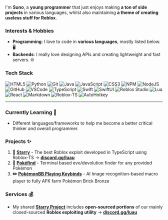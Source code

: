 I'm **Suno**, a **young programmer** that just enjoys making **a ton of side projects** in various languages, whilst also maintaining **a theme of creating useless stuff for Roblox**.

### Interests & Hobbies
* **Programming**:  I love to code in **various languages**, mostly listed below. 🖥️
* **Backends**: I really love designing APIs and creating lightweight and fast servers. 🌐

### Tech Stack

![HTML5](https://img.shields.io/badge/html5-%23E34F26.svg?style=for-the-badge&logo=html5&logoColor=white)
![Python](https://img.shields.io/badge/python-3670A0?style=for-the-badge&logo=python&logoColor=ffdd54)
![Git](https://img.shields.io/badge/git-%23F05033.svg?style=for-the-badge&logo=git&logoColor=white)
![Java](https://img.shields.io/badge/java-%23ED8B00.svg?style=for-the-badge&logo=openjdk&logoColor=white)
![JavaScript](https://img.shields.io/badge/javascript-%23323330.svg?style=for-the-badge&logo=javascript&logoColor=%23F7DF1E)
![CSS3](https://img.shields.io/badge/css3-%231572B6.svg?style=for-the-badge&logo=css3&logoColor=white)
![NPM](https://img.shields.io/badge/NPM-%23CB3837.svg?style=for-the-badge&logo=npm&logoColor=white)
![NodeJS](https://img.shields.io/badge/node.js-6DA55F?style=for-the-badge&logo=node.js&logoColor=white)
![GitHub](https://img.shields.io/badge/github-%23121011.svg?style=for-the-badge&logo=github&logoColor=white)
![VSCode](https://img.shields.io/badge/VSCode-007ACC?style=for-the-badge&logo=visual-studio-code&logoColor=white)
![TypeScript](https://img.shields.io/badge/typescript-%23007ACC.svg?style=for-the-badge&logo=typescript&logoColor=white)
![Swift](https://img.shields.io/badge/swift-FA7343?style=for-the-badge&logo=swift&logoColor=white)
![SwiftUI](https://img.shields.io/badge/swiftui-%230099FF.svg?style=for-the-badge&logo=swift&logoColor=white)
![Roblox Studio](https://img.shields.io/badge/roblox%20studio-%23F7DF1E.svg?style=for-the-badge&logo=roblox&logoColor=black)
![Lua](https://img.shields.io/badge/lua-%232C2D72.svg?style=for-the-badge&logo=lua&logoColor=white)
![React](https://img.shields.io/badge/react-%2361DAFB.svg?style=for-the-badge&logo=react&logoColor=black)
![Markdown](https://img.shields.io/badge/markdown-%23000000.svg?style=for-the-badge&logo=markdown&logoColor=white)
![Roblox-TS](https://img.shields.io/badge/roblox--ts-%23EF4B25.svg?style=for-the-badge&logo=roblox&logoColor=white)
![AutoHotkey](https://img.shields.io/badge/AutoHotkey-%23A8C34A.svg?style=for-the-badge&logo=autohotkey&logoColor=white)

--- 

### Currently Learning 📖
- Different languages/frameworks to help me become a better critical thinker and overall programmer.

### Projects ✨
1. **🌟 [Starry](https://github.com/Starry-Proj)** - The best Roblox exploit developed in TypeScript using Roblox-TS → **[discord.gg/luau](https://discord.gg/luau)**
2. **💨 [Pokéfind](https://github.com/Some-Cool-Stuffs/Pokefind)** - Terminal based evo/devolution finder for any provided Pokémon
3. **✏️ [PokémonBB Playing Keybinds](https://github.com/mr-suno/PokemonBB-Playing-Keybinds)** - AI Image recognition-based macro player to fully AFK farm Pokémon Brick Bronze

### Services 💰
- My shared **[Starry Project](https://github.com/Starry-Proj)** includes **open-sourced portions** of our mainly closed-sourced **Roblox exploiting utility**  → **[discord.gg/luau](https://discord.gg/luau)**
